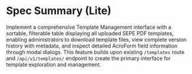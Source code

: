 # Spec Summary (Lite)

Implement a comprehensive Template Management interface with a sortable, filterable table displaying all uploaded SEPE PDF templates, enabling administrators to download template files, view complete version history with metadata, and inspect detailed AcroForm field information through modal dialogs. This feature builds upon existing `/templates` route and `/api/v1/templates/` endpoint to create the primary interface for template exploration and management.
